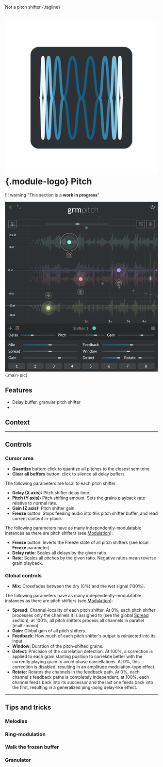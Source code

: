 Not a pitch shifter
{.tagline}

# ![Pitch module logo](../assets/images/modules/pitch/pitch.svg){.module-logo} Pitch

!!! warning "This section is a **work in progress**"

![Screenshot of the Pitch module](../assets/images/modules/pitch/pitch.png){.main-pic}

## Features

- Delay buffer, granular pitch shifter
-  

## Context

<!-- archetype of a pitch shifter; much more -->
<!-- focus on artifacts -->

---

## Controls

### Cursor area

- **Quantize** button: click to quantize all pitches to the closest semitone.
- **Clear all buffers** button: click to silence all delay buffers

The following parameters are local to each pitch shifter:

- **Delay (X axis):** Pitch shifter delay time.
- **Pitch (Y axis):** Pitch shifting amount. Sets the grains playback rate relative to normal rate.
- **Gain (Z axis):** Pitch shifter gain.
- **Freeze** button: Stops feeding audio into this pitch shifter buffer, and read current content
  in-place.

The following parameters have as many independently-modulatable instances as there are pitch
 shifters (see [Modulation](../atelier/modulation.md)):

- **Freeze** button: Inverts the Freeze state of all pitch shifters (see local **Freeze** parameter).
- **Delay ratio:** Scales all delays by the given ratio.
- **Rate:** Scales all pitches by the given ratio. Negative ratios mean reverse grain playback.

### Global controls

- **Mix:** Crossfades between the dry (0%) and the wet signal (100%).

The following parameters have as many independently-modulatable instances as there are pitch
 shifters (see [Modulation](../atelier/modulation.md)):

- **Spread:** Channel-locality of each pitch shifter. At 0%, each pitch shifter processes only the
  channels it is assigned to (see the global [Spread](../atelier/multichannel.md#spread) section);
  at 100%, all pitch shifters process all channels in parallel (multi-mono).
- **Gain:** Global gain of all pitch shifters.
- **Feedback:** How much of each pitch shifter's output is reinjected into its input.
- **Window:** Duration of the pitch-shifted grains.
- **Detect:** Precision of the correlation detection. At 100%, a correction is applied to each grain
  starting position to correlate better with the currently playing grain to avoid phase
  cancellations. At 0%, this correction is disabled, resulting in an amplitude modulation-type effect.
- **Rotate:** Rotates the channels in the feedback path. At 0%, each channel's feedback paths is
  completely independent; at 100%, each channel feeds back into its successor and the last one feeds
  back into the first, resulting in a generalized ping-pong delay-like effect.

---

## Tips and tricks

### Melodies

### Ring-modulation

### Walk the frozen buffer

### Granulator

<!-- doesn't repitch when moving Delay -->
